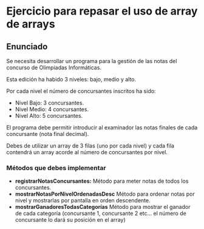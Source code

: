 # Ejercicio para repasar el uso de array de arrays

## Enunciado

Se necesita desarrollar un programa para la gestión de las notas del concurso de Olimpiadas Informáticas.

Esta edición ha habido 3 niveles: bajo, medio y alto.

Por cada nivel el número de concursantes inscritos ha sido:

- Nivel Bajo: 3 concursantes.
- Nivel Medio: 4 concursantes.
- Nivel Alto: 5 concursantes.

El programa debe permitir introducir al examinador las notas finales de cada concursante (nota final decimal).

Debes de utilizar un array de 3 filas (uno por cada nivel) y cada fila contendrá un array acorde al número de concursantes por nivel.

### Métodos que debes implementar
- **registrarNotasConcursantes:** Método para meter notas de todos los concursantes.
- **mostrarNotasPorNivelOrdenadasDesc** Método para ordenar notas por nivel y mostrarlas por pantalla en orden descendente.
- **mostrarGanadoresTodasCategorías** Método para mostrar el ganador de cada categoría (concursante 1, concursante 2 etc... el número de concursante lo dará su posición en el array)


